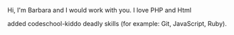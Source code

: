 Hi, I'm Barbara and I would work with you. I love PHP and Html

added codeschool-kiddo
deadly skills (for example: Git, JavaScript, Ruby).
